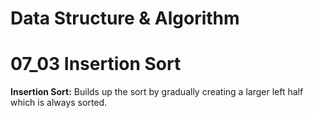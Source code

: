 # Data Structure & Algorithm

# 07_03 Insertion Sort

**Insertion Sort:** Builds up the sort by gradually creating a larger left half which is always sorted.